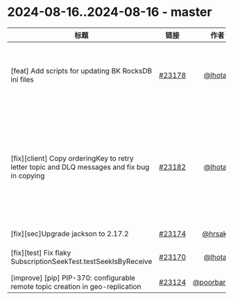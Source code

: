 # 2024-08-16..2024-08-16 - master
| 标题 | 链接 | 作者 | 标签 |
| - | :--: | :--: | - |
| [feat] Add scripts for updating BK RocksDB ini files | [#23178](https://github.com/apache/pulsar/pull/23178) | [@lhotari](https://github.com/lhotari) | `doc-not-needed` `ready-to-test` `cherry-picked/branch-3.0` `cherry-picked/branch-3.3` `release/3.0.7` `release/3.3.2`  | 
| [fix][client] Copy orderingKey to retry letter topic and DLQ messages and fix bug in copying | [#23182](https://github.com/apache/pulsar/pull/23182) | [@lhotari](https://github.com/lhotari) | `doc-not-needed` `ready-to-test` `cherry-picked/branch-3.0` `cherry-picked/branch-3.1` `cherry-picked/branch-3.2` `release/3.1.4` `cherry-picked/branch-3.3` `release/3.2.5` `release/3.0.7` `release/3.3.2`  | 
| [fix][sec]Upgrade jackson to 2.17.2 | [#23174](https://github.com/apache/pulsar/pull/23174) | [@hrsakai](https://github.com/hrsakai) | `doc-not-needed` `ready-to-test`  | 
| [fix][test] Fix flaky SubscriptionSeekTest.testSeekIsByReceive | [#23170](https://github.com/apache/pulsar/pull/23170) | [@lhotari](https://github.com/lhotari) | `doc-not-needed` `ready-to-test` `release/3.0.7` `release/3.3.2`  | 
| [improve] [pip] PIP-370: configurable remote topic creation in geo-replication | [#23124](https://github.com/apache/pulsar/pull/23124) | [@poorbarcode](https://github.com/poorbarcode) | `doc` `PIP`  | 
